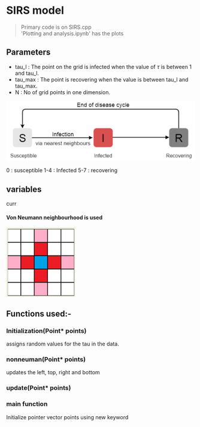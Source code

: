 # SIRS model

> Primary code is on SIRS.cpp \
> 'Plotting and analysis.ipynb' has the plots

## Parameters
- tau_l : The point on the grid is infected when the value of $\tau$ is between 1 and tau_l.
- tau_max : The point is recovering when the value is between tau_l and tau_max.
- N : No of grid points in one dimension.

![alt text](pics/image.png)

0 : susceptible
1-4 : Infected
5-7 : recovering

## variables
curr

#### Von Neumann neighbourhood is used 
![alt text](pics/image-2.png)

## Functions used:-

### Initialization(Point* points)
assigns random values for the tau in the data. 

### nonneuman(Point* points)
updates the left, top, right and bottom 

### update(Point* points)


### main function
Initialize pointer vector points using new keyword
